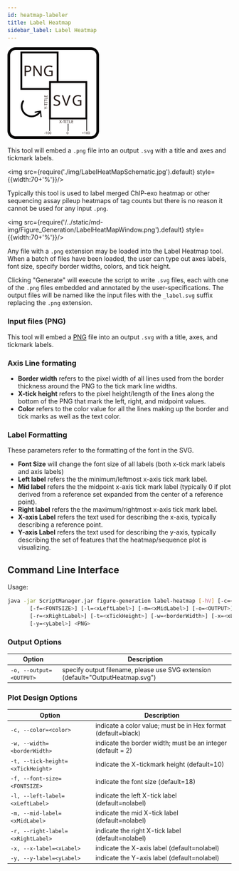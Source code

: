 ```yaml
---
id: heatmap-labeler
title: Label Heatmap
sidebar_label: Label Heatmap
---
```


![Label Heatmap](/../static/icons/Figure_Generation/Heatmaplabeler_square.svg)

This tool will embed a `.png` file into an output `.svg` with a title and axes and tickmark labels.

<img src={require('./img/LabelHeatMapSchematic.jpg').default} style={{width:70+'%'}}/>

Typically this tool is used to label merged ChIP-exo heatmap or other sequencing assay pileup heatmaps of tag counts but there is no reason it cannot be used for any input `.png`.


<img src={require('/../static/md-img/Figure_Generation/LabelHeatMapWindow.png').default} style={{width:70+'%'}}/>

Any file with a `.png` extension may be loaded into the Label Heatmap tool. When a batch of files have been loaded, the user can type out axes labels, font size, specify border widths, colors, and tick height.

Clicking "Generate" will execute the script to write `.svg` files, each with one of the `.png` files embedded and annotated by the user-specifications. The output files will be named like the input files with the `_label.svg` suffix replacing the `.png` extension.


### Input files (PNG)
This tool will embed a [PNG][png-format] file into an output `.svg` with a title, axes, and tickmark labels.

### Axis Line formating
* **Border width** refers to the pixel width of all lines used from the border thickness around the PNG to the tick mark line widths.
* **X-tick height** refers to the pixel height/length of the lines along the bottom of the PNG that mark the left, right, and midpoint values.
* **Color** refers to the color value for all the lines making up the border and tick marks as well as the text  color.


### Label Formatting
These parameters refer to the formatting of the font in the SVG.
* **Font Size** will change the font size of all labels (both x-tick mark labels and axis labels)
* **Left label** refers the the minimum/leftmost x-axis tick mark label.
* **Mid label** refers the the midpoint x-axis tick mark label (typically 0 if plot derived from a reference set expanded from the center of a reference point).
* **Right label** refers the the maximum/rightmost x-axis tick mark label.
* **X-axis Label** refers the text used for describing the x-axis, typically describing a reference point.
* **Y-axis Label** refers the text used for describing the y-axis, typically describing the set of features that the heatmap/sequence plot is visualizing.

## Command Line Interface
Usage:
```bash
java -jar ScriptManager.jar figure-generation label-heatmap [-hV] [-c=<color>]
       [-f=<FONTSIZE>] [-l=<xLeftLabel>] [-m=<xMidLabel>] [-o=<OUTPUT>]
       [-r=<xRightLabel>] [-t=<xTickHeight>] [-w=<borderWidth>] [-x=<xLabel>]
       [-y=<yLabel>] <PNG>
```

### Output Options
| Option                                    | Description                                                                                                 |
| ----------------------------------------- | ----------------------------------------------------------------------------------------------------------- |                                               
|  `-o, --output=<OUTPUT>`                  | specify output filename, please use SVG extension (default="OutputHeatmap.svg") |
### Plot Design Options
| Option                                    | Description                                                                                                 |
| ----------------------------------------- | ----------------------------------------------------------------------------------------------------------- |
|  `-c, --color=<color>`                    | indicate a color value; must be in Hex format (default=black)
|  `-w, --width=<borderWidth>`              | indicate the border width; must be an integer (default = 2)
|  `-t, --tick-height=<xTickHeight>`        | indicate the X-tickmark height (default=10)
|  `-f, --font-size=<FONTSIZE>`             | indicate the font size (default=18)
|  `-l, --left-label=<xLeftLabel>`          | indicate the left X-tick label (default=nolabel)
|  `-m, --mid-label=<xMidLabel>`            | indicate the mid X-tick label (default=nolabel)
|  `-r, --right-label=<xRightLabel>`        | indicate the right X-tick label (default=nolabel)
|  `-x, --x-label=<xLabel>`                 | indicate the X-axis label (default=nolabel)
|  `-y, --y-label=<yLabel>`                 | indicate the Y-axis label (default=nolabel)

[png-format]:/docs/References/file-formats#png

